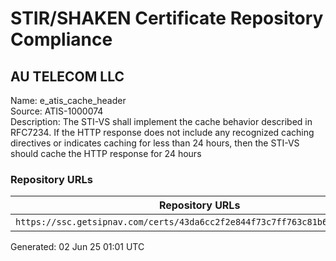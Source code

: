 # STIR/SHAKEN Certificate Repository Compliance

## AU TELECOM LLC

Name: e_atis_cache_header\
Source: ATIS-1000074\
Description: The STI-VS shall implement the cache behavior described in RFC7234. If the HTTP response does not include any recognized caching directives or indicates caching for less than 24 hours, then the STI-VS should cache the HTTP response for 24 hours
### Repository URLs

| Repository URLs | Not After |  Problems | Link |
|-----------------|-----------|-----------|------|
| `https://ssc.getsipnav.com/certs/43da6cc2f2e844f73c7ff763c81b6bbdf60a0912` | 13&#160;Apr&#160;24&#160;19:27&#160;UTC | true | [view](../../REPOS/95b8a45295f1ae0b93a64619965f627e50f486c8/README.md) |


Generated: 02 Jun 25 01:01 UTC